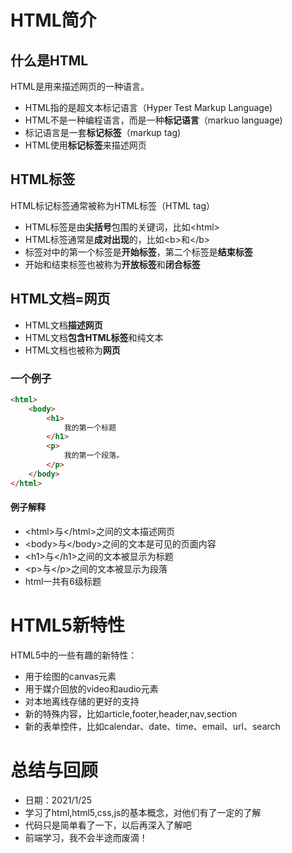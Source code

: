 # HTML简介

## 什么是HTML

HTML是用来描述网页的一种语言。

+ HTML指的是超文本标记语言（Hyper Test Markup Language)
+ HTML不是一种编程语言，而是一种**标记语言**（markuo language)
+ 标记语言是一套**标记标签**（markup tag)
+ HTML使用**标记标签**来描述网页

## HTML标签

HTML标记标签通常被称为HTML标签（HTML tag）

+ HTML标签是由**尖括号**包围的关键词，比如&lt;html&gt;
+ HTML标签通常是**成对出现**的，比如&lt;b&gt;和&lt;/b&gt;
+ 标签对中的第一个标签是**开始标签**，第二个标签是**结束标签**
+ 开始和结束标签也被称为**开放标签**和**闭合标签**

## HTML文档=网页

+ HTML文档**描述网页**
+ HTML文档**包含HTML标签**和纯文本
+ HTML文档也被称为**网页**

### 一个例子

```html
<html>
    <body>
        <h1>
            我的第一个标题
        </h1>
        <p>
            我的第一个段落。
        </p>
    </body>
</html>
```

#### 例子解释

+ &lt;html&gt;与&lt;/html&gt;之间的文本描述网页
+ &lt;body&gt;与&lt;/body&gt;之间的文本是可见的页面内容
+ &lt;h1&gt;与&lt;/h1&gt;之间的文本被显示为标题
+ &lt;p&gt;与&lt;/p&gt;之间的文本被显示为段落
+ html一共有6级标题

# HTML5新特性

HTML5中的一些有趣的新特性：

+ 用于绘图的canvas元素
+ 用于媒介回放的video和audio元素
+ 对本地离线存储的更好的支持
+ 新的特殊内容，比如article,footer,header,nav,section
+ 新的表单控件，比如calendar、date、time、email、url、search

# 总结与回顾

+ 日期：2021/1/25
+ 学习了html,html5,css,js的基本概念，对他们有了一定的了解
+ 代码只是简单看了一下，以后再深入了解吧
+ 前端学习，我不会半途而废滴！


